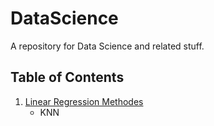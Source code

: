 # DataScience
A repository for Data Science and related stuff.

## Table of Contents

1. [Linear Regression Methodes](https://github.com/IslemBouzidi/C_language-/blob/main/Introduction%20to%20C%20Programming.md)
    - KNN

